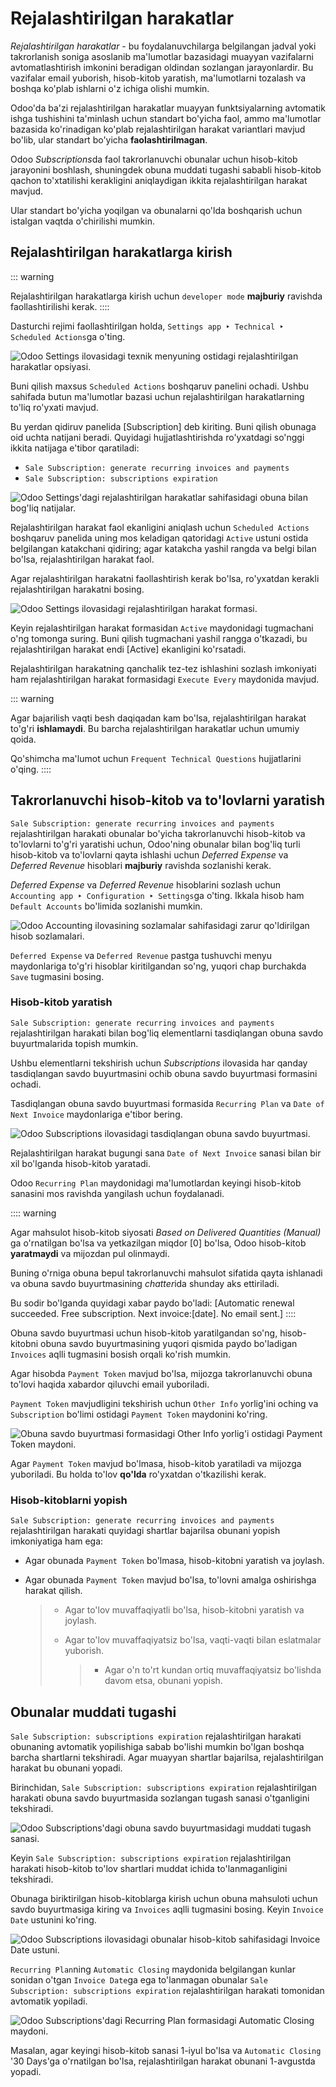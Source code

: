 # Rejalashtirilgan harakatlar

*Rejalashtirilgan harakatlar* - bu foydalanuvchilarga belgilangan jadval yoki takrorlanish soniga asoslanib ma'lumotlar bazasidagi muayyan vazifalarni avtomatlashtirish imkonini beradigan oldindan sozlangan jarayonlardir. Bu vazifalar email yuborish, hisob-kitob yaratish, ma'lumotlarni tozalash va boshqa ko'plab ishlarni o'z ichiga olishi mumkin.

Odoo'da ba'zi rejalashtirilgan harakatlar muayyan funktsiyalarning avtomatik ishga tushishini ta'minlash uchun standart bo'yicha faol, ammo ma'lumotlar bazasida ko'rinadigan ko'plab rejalashtirilgan harakat variantlari mavjud bo'lib, ular standart bo'yicha **faolashtirilmagan**.

Odoo *Subscriptions*da faol takrorlanuvchi obunalar uchun hisob-kitob jarayonini boshlash, shuningdek obuna muddati tugashi sababli hisob-kitob qachon to'xtatilishi kerakligini aniqlaydigan ikkita rejalashtirilgan harakat mavjud.

Ular standart bo'yicha yoqilgan va obunalarni qo'lda boshqarish uchun istalgan vaqtda o'chirilishi mumkin.

## Rejalashtirilgan harakatlarga kirish

::: warning

Rejalashtirilgan harakatlarga kirish uchun `developer mode` **majburiy** ravishda faollashtirilishi kerak.
::::

Dasturchi rejimi faollashtirilgan holda, `Settings app ‣ Technical ‣ Scheduled Actions`ga o'ting.

![Odoo Settings ilovasidagi texnik menyuning ostidagi rejalashtirilgan harakatlar opsiyasi.](scheduled_actions/scheduled-actions-technical-settings-page.png)

Buni qilish maxsus `Scheduled Actions` boshqaruv panelini ochadi. Ushbu sahifada butun ma'lumotlar bazasi uchun rejalashtirilgan harakatlarning to'liq ro'yxati mavjud.

Bu yerdan qidiruv panelida [Subscription] deb kiriting. Buni qilish obunaga oid uchta natijani beradi. Quyidagi hujjatlashtirishda ro'yxatdagi so'nggi ikkita natijaga e'tibor qaratiladi:

- `Sale Subscription: generate recurring invoices and payments`
- `Sale Subscription: subscriptions expiration`

![Odoo Settings'dagi rejalashtirilgan harakatlar sahifasidagi obuna bilan bog'liq natijalar.](scheduled_actions/scheduled-actions-page-subscription-results.png)

Rejalashtirilgan harakat faol ekanligini aniqlash uchun `Scheduled Actions` boshqaruv panelida uning mos keladigan qatoridagi `Active` ustuni ostida belgilangan katakchani qidiring; agar katakcha yashil rangda va belgi bilan bo'lsa, rejalashtirilgan harakat faol.

Agar rejalashtirilgan harakatni faollashtirish kerak bo'lsa, ro'yxatdan kerakli rejalashtirilgan harakatni bosing.

![Odoo Settings ilovasidagi rejalashtirilgan harakat formasi.](scheduled_actions/scheduled-action-form.png)

Keyin rejalashtirilgan harakat formasidan `Active` maydonidagi tugmachani o'ng tomonga suring. Buni qilish tugmachani yashil rangga o'tkazadi, bu rejalashtirilgan harakat endi [Active] ekanligini ko'rsatadi.

Rejalashtirilgan harakatning qanchalik tez-tez ishlashini sozlash imkoniyati ham rejalashtirilgan harakat formasidagi `Execute Every` maydonida mavjud.

::: warning

Agar bajarilish vaqti besh daqiqadan kam bo'lsa, rejalashtirilgan harakat to'g'ri **ishlamaydi**. Bu barcha rejalashtirilgan harakatlar uchun umumiy qoida.

Qo'shimcha ma'lumot uchun `Frequent Technical Questions` hujjatlarini o'qing.
::::

## Takrorlanuvchi hisob-kitob va to'lovlarni yaratish

`Sale Subscription: generate recurring invoices and payments` rejalashtirilgan harakati obunalar bo'yicha takrorlanuvchi hisob-kitob va to'lovlarni to'g'ri yaratishi uchun, Odoo'ning obunalar bilan bog'liq turli hisob-kitob va to'lovlarni qayta ishlashi uchun *Deferred Expense* va *Deferred Revenue* hisoblari **majburiy** ravishda sozlanishi kerak.

*Deferred Expense* va *Deferred Revenue* hisoblarini sozlash uchun `Accounting app ‣ Configuration ‣ Settings`ga o'ting. Ikkala hisob ham `Default Accounts` bo'limida sozlanishi mumkin.

![Odoo Accounting ilovasining sozlamalar sahifasidagi zarur qo'ldirilgan hisob sozlamalari.](scheduled_actions/deferred-settings-accounting.png)

`Deferred Expense` va `Deferred Revenue` pastga tushuvchi menyu maydonlariga to'g'ri hisoblar kiritilgandan so'ng, yuqori chap burchakda `Save` tugmasini bosing.

### Hisob-kitob yaratish

`Sale Subscription: generate recurring invoices and payments` rejalashtirilgan harakati bilan bog'liq elementlarni tasdiqlangan obuna savdo buyurtmalarida topish mumkin.

Ushbu elementlarni tekshirish uchun *Subscriptions* ilovasida har qanday tasdiqlangan savdo buyurtmasini ochib obuna savdo buyurtmasi formasini ochadi.

Tasdiqlangan obuna savdo buyurtmasi formasida `Recurring Plan` va `Date of Next Invoice` maydonlariga e'tibor bering.

![Odoo Subscriptions ilovasidagi tasdiqlangan obuna savdo buyurtmasi.](scheduled_actions/confirmed-subscription-sales-order-fields.png)

Rejalashtirilgan harakat bugungi sana `Date of Next Invoice` sanasi bilan bir xil bo'lganda hisob-kitob yaratadi.

Odoo `Recurring Plan` maydonidagi ma'lumotlardan keyingi hisob-kitob sanasini mos ravishda yangilash uchun foydalanadi.

:::: warning

Agar mahsulot hisob-kitob siyosati *Based on Delivered Quantities (Manual)* ga o'rnatilgan bo'lsa va yetkazilgan miqdor [0] bo'lsa, Odoo hisob-kitob **yaratmaydi** va mijozdan pul olinmaydi.

Buning o'rniga obuna bepul takrorlanuvchi mahsulot sifatida qayta ishlanadi va obuna savdo buyurtmasining *chatter*ida shunday aks ettiriladi.

Bu sodir bo'lganda quyidagi xabar paydo bo'ladi: [Automatic renewal succeeded. Free subscription. Next invoice:\[date\]. No email sent.]
::::

Obuna savdo buyurtmasi uchun hisob-kitob yaratilgandan so'ng, hisob-kitobni obuna savdo buyurtmasining yuqori qismida paydo bo'ladigan `Invoices` aqlli tugmasini bosish orqali ko'rish mumkin.

Agar hisobda `Payment Token` mavjud bo'lsa, mijozga takrorlanuvchi obuna to'lovi haqida xabardor qiluvchi email yuboriladi.

`Payment Token` mavjudligini tekshirish uchun `Other Info` yorlig'ini oching va `Subscription` bo'limi ostidagi `Payment Token` maydonini ko'ring.

![Obuna savdo buyurtmasi formasidagi Other Info yorlig'i ostidagi Payment Token maydoni.](scheduled_actions/payment-token-field.png)

Agar `Payment Token` mavjud bo'lmasa, hisob-kitob yaratiladi va mijozga yuboriladi. Bu holda to'lov **qo'lda** ro'yxatdan o'tkazilishi kerak.

### Hisob-kitoblarni yopish

`Sale Subscription: generate recurring invoices and payments` rejalashtirilgan harakati quyidagi shartlar bajarilsa obunani yopish imkoniyatiga ham ega:

- Agar obunada `Payment Token` bo'lmasa, hisob-kitobni yaratish va joylash.

- Agar obunada `Payment Token` mavjud bo'lsa, to'lovni amalga oshirishga harakat qilish.

  > - Agar to'lov muvaffaqiyatli bo'lsa, hisob-kitobni yaratish va joylash.
  >
  > - Agar to'lov muvaffaqiyatsiz bo'lsa, vaqti-vaqti bilan eslatmalar yuborish.
  >
  >   > - Agar o'n to'rt kundan ortiq muvaffaqiyatsiz bo'lishda davom etsa, obunani yopish.

## Obunalar muddati tugashi

`Sale Subscription: subscriptions expiration` rejalashtirilgan harakati obunaning avtomatik yopilishiga sabab bo'lishi mumkin bo'lgan boshqa barcha shartlarni tekshiradi. Agar muayyan shartlar bajarilsa, rejalashtirilgan harakat bu obunani yopadi.

Birinchidan, `Sale Subscription: subscriptions expiration` rejalashtirilgan harakati obuna savdo buyurtmasida sozlangan tugash sanasi o'tganligini tekshiradi.

![Odoo Subscriptions'dagi obuna savdo buyurtmasidagi muddati tugash sanasi.](scheduled_actions/subscription-expiration-date.png)

Keyin `Sale Subscription: subscriptions expiration` rejalashtirilgan harakati hisob-kitob to'lov shartlari muddat ichida to'lanmaganligini tekshiradi.

Obunaga biriktirilgan hisob-kitoblarga kirish uchun obuna mahsuloti uchun savdo buyurtmasiga kiring va `Invoices` aqlli tugmasini bosing. Keyin `Invoice Date` ustunini ko'ring.

![Odoo Subscriptions ilovasidagi obunalar hisob-kitob sahifasidagi Invoice Date ustuni.](scheduled_actions/invoices-invoice-date-column.png)

`Recurring Plan`ning `Automatic Closing` maydonida belgilangan kunlar sonidan o'tgan `Invoice Date`ga ega to'lanmagan obunalar `Sale Subscription: subscriptions expiration` rejalashtirilgan harakati tomonidan avtomatik yopiladi.

![Odoo Subscriptions'dagi Recurring Plan formasidagi Automatic Closing maydoni.](scheduled_actions/automatic-closing-field.png)

Masalan, agar keyingi hisob-kitob sanasi 1-iyul bo'lsa va `Automatic Closing` '30 Days'ga o'rnatilgan bo'lsa, rejalashtirilgan harakat obunani 1-avgustda yopadi.